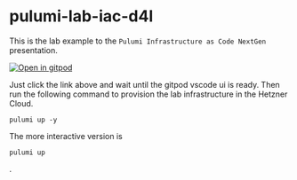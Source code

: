 # pulumi-lab-iac-d4l

This is the lab example to the `Pulumi Infrastructure as Code NextGen` presentation.

[![Open in gitpod](https://gitpod.io/button/open-in-gitpod.svg)](https://gitpod.io/#https://github.com/fr123k/pulumi-lab-iac-d4l)

Just click the link above and wait until the gitpod vscode ui is ready.
Then run the following command to provision the lab infrastructure in the Hetzner Cloud.
```
pulumi up -y
```

The more interactive version is
```
pulumi up
```
.
